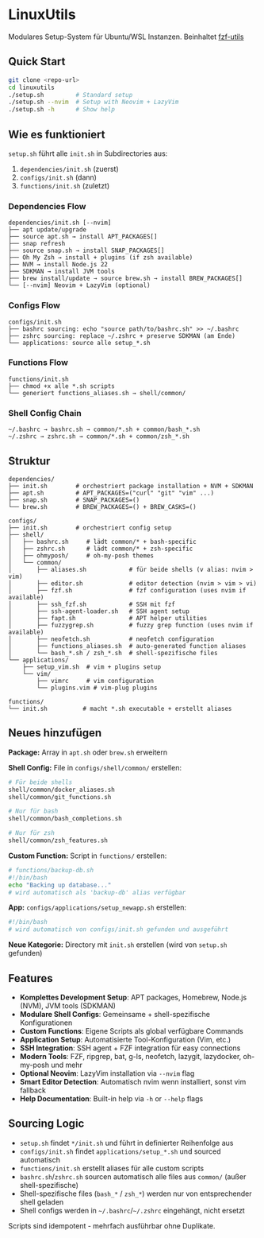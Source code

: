 # LinuxUtils

Modulares Setup-System für Ubuntu/WSL Instanzen.
Beinhaltet [fzf-utils](https://gitlab.so.ch/solerbus/fzf-utils)

## Quick Start

```bash
git clone <repo-url>
cd linuxutils
./setup.sh         # Standard setup
./setup.sh --nvim  # Setup with Neovim + LazyVim
./setup.sh -h      # Show help
```

## Wie es funktioniert

`setup.sh` führt alle `init.sh` in Subdirectories aus:
1. `dependencies/init.sh` (zuerst)
2. `configs/init.sh` (dann)
3. `functions/init.sh` (zuletzt)

### Dependencies Flow
```
dependencies/init.sh [--nvim]
├── apt update/upgrade
├── source apt.sh → install APT_PACKAGES[]
├── snap refresh
├── source snap.sh → install SNAP_PACKAGES[]
├── Oh My Zsh → install + plugins (if zsh available)
├── NVM → install Node.js 22
├── SDKMAN → install JVM tools
├── brew install/update → source brew.sh → install BREW_PACKAGES[]
└── [--nvim] Neovim + LazyVim (optional)
```

### Configs Flow
```
configs/init.sh
├── bashrc sourcing: echo "source path/to/bashrc.sh" >> ~/.bashrc
├── zshrc sourcing: replace ~/.zshrc + preserve SDKMAN (am Ende)
└── applications: source alle setup_*.sh
```

### Functions Flow
```
functions/init.sh
├── chmod +x alle *.sh scripts
└── generiert functions_aliases.sh → shell/common/
```

### Shell Config Chain
```
~/.bashrc → bashrc.sh → common/*.sh + common/bash_*.sh
~/.zshrc → zshrc.sh → common/*.sh + common/zsh_*.sh
```

## Struktur

```
dependencies/
├── init.sh        # orchestriert package installation + NVM + SDKMAN
├── apt.sh         # APT_PACKAGES=("curl" "git" "vim" ...)
├── snap.sh        # SNAP_PACKAGES=()
└── brew.sh        # BREW_PACKAGES=() + BREW_CASKS=()

configs/
├── init.sh        # orchestriert config setup
├── shell/
│   ├── bashrc.sh     # lädt common/* + bash-specific
│   ├── zshrc.sh      # lädt common/* + zsh-specific
│   ├── ohmyposh/     # oh-my-posh themes
│   └── common/
│       ├── aliases.sh            # für beide shells (v alias: nvim > vim)
│       ├── editor.sh             # editor detection (nvim > vim > vi)
│       ├── fzf.sh                # fzf configuration (uses nvim if available)
│       ├── ssh_fzf.sh            # SSH mit fzf
│       ├── ssh-agent-loader.sh   # SSH agent setup
│       ├── fapt.sh               # APT helper utilities
│       ├── fuzzygrep.sh          # fuzzy grep function (uses nvim if available)
│       ├── neofetch.sh           # neofetch configuration
│       ├── functions_aliases.sh  # auto-generated function aliases
│       └── bash_*.sh / zsh_*.sh  # shell-spezifische files
└── applications/
    ├── setup_vim.sh  # vim + plugins setup
    └── vim/
        ├── vimrc     # vim configuration
        └── plugins.vim # vim-plug plugins

functions/
└── init.sh          # macht *.sh executable + erstellt aliases
```

## Neues hinzufügen

**Package:** Array in `apt.sh` oder `brew.sh` erweitern

**Shell Config:** File in `configs/shell/common/` erstellen:
```bash
# Für beide shells
shell/common/docker_aliases.sh
shell/common/git_functions.sh

# Nur für bash
shell/common/bash_completions.sh

# Nur für zsh
shell/common/zsh_features.sh
```

**Custom Function:** Script in `functions/` erstellen:
```bash
# functions/backup-db.sh
#!/bin/bash
echo "Backing up database..."
# wird automatisch als 'backup-db' alias verfügbar
```

**App:** `configs/applications/setup_newapp.sh` erstellen:
```bash
#!/bin/bash
# wird automatisch von configs/init.sh gefunden und ausgeführt
```

**Neue Kategorie:** Directory mit `init.sh` erstellen (wird von `setup.sh` gefunden)

## Features

- **Komplettes Development Setup**: APT packages, Homebrew, Node.js (NVM), JVM tools (SDKMAN)
- **Modulare Shell Configs**: Gemeinsame + shell-spezifische Konfigurationen
- **Custom Functions**: Eigene Scripts als global verfügbare Commands
- **Application Setup**: Automatisierte Tool-Konfiguration (Vim, etc.)
- **SSH Integration**: SSH agent + FZF integration für easy connections
- **Modern Tools**: FZF, ripgrep, bat, g-ls, neofetch, lazygit, lazydocker, oh-my-posh und mehr
- **Optional Neovim**: LazyVim installation via `--nvim` flag
- **Smart Editor Detection**: Automatisch nvim wenn installiert, sonst vim fallback
- **Help Documentation**: Built-in help via `-h` or `--help` flags

## Sourcing Logic

- `setup.sh` findet `*/init.sh` und führt in definierter Reihenfolge aus
- `configs/init.sh` findet `applications/setup_*.sh` und sourced automatisch
- `functions/init.sh` erstellt aliases für alle custom scripts
- `bashrc.sh`/`zshrc.sh` sourcen automatisch alle files aus `common/` (außer shell-spezifische)
- Shell-spezifische files (`bash_*` / `zsh_*`) werden nur von entsprechender shell geladen
- Shell configs werden in `~/.bashrc`/`~/.zshrc` eingehängt, nicht ersetzt

Scripts sind idempotent - mehrfach ausführbar ohne Duplikate.
